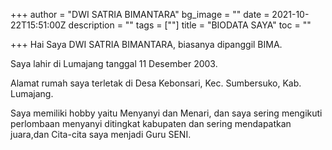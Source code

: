+++
author = "DWI SATRIA BIMANTARA"
bg_image = ""
date = 2021-10-22T15:51:00Z
description = ""
tags = [""]
title = "BIODATA SAYA"
toc = ""

+++
Hai Saya DWI SATRIA BIMANTARA, biasanya dipanggil BIMA.

Saya lahir di Lumajang tanggal 11 Desember 2003.

Alamat rumah saya terletak di Desa Kebonsari, Kec. Sumbersuko, Kab. Lumajang.

Saya memiliki hobby yaitu Menyanyi dan Menari, dan saya sering mengikuti perlombaan menyanyi ditingkat kabupaten dan sering mendapatkan juara,dan Cita-cita saya menjadi Guru SENI.